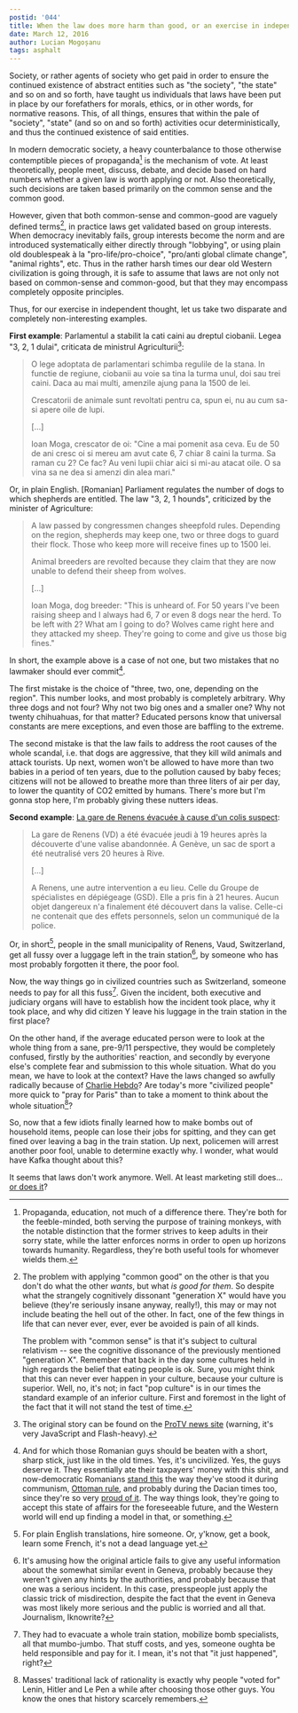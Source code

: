 ```yaml
---
postid: '044'
title: When the law does more harm than good, or an exercise in independent thought
date: March 12, 2016
author: Lucian Mogoșanu
tags: asphalt
---
```


Society, or rather agents of society who get paid in order to ensure the
continued existence of abstract entities such as "the society", "the
state" and so on and so forth, have taught us individuals that laws have
been put in place by our forefathers for morals, ethics, or in other
words, for normative reasons. This, of all things, ensures that within
the pale of "society", "state" (and so on and so forth) activities ocur
deterministically, and thus the continued existence of said entities.

In modern democratic society, a heavy counterbalance to those otherwise
contemptible pieces of propaganda[^1] is the mechanism of vote. At least
theoretically, people meet, discuss, debate, and decide based on hard
numbers whether a given law is worth applying or not. Also
theoretically, such decisions are taken based primarily on the common
sense and the common good.

However, given that both common-sense and common-good are vaguely
defined terms[^2], in practice laws get validated based on group
interests. When democracy inevitably fails, group interests become the
norm and are introduced systematically either directly through
"lobbying", or using plain old doublespeak à la "pro-life/pro-choice",
"pro/anti global climate change", "animal rights", etc. Thus in the
rather harsh times our dear old Western civilization is going through,
it is safe to assume that laws are not only not based on common-sense
and common-good, but that they may encompass completely opposite
principles.

Thus, for our exercise in independent thought, let us take two disparate
and completely non-interesting examples.

**First example**: Parlamentul a stabilit la cati caini au dreptul
  ciobanii. Legea "3, 2, 1 dulai", criticata de ministrul
  Agriculturii[^3]:

> O lege adoptata de parlamentari schimba regulile de la stana. In
> functie de regiune, ciobanii au voie sa tina la turma unul, doi sau
> trei caini. Daca au mai multi, amenzile ajung pana la 1500 de lei.
>
> Crescatorii de animale sunt revoltati pentru ca, spun ei, nu au cum
> sa-si apere oile de lupi.
>
> [...]
>
> Ioan Moga, crescator de oi: "Cine a mai pomenit asa ceva. Eu de 50 de
> ani cresc oi si mereu am avut cate 6, 7 chiar 8 caini la turma. Sa
> raman cu 2? Ce fac? Au veni lupii chiar aici si mi-au atacat oile. O
> sa vina sa ne dea si amenzi din alea mari."

Or, in plain English. [Romanian] Parliament regulates the number of dogs
to which shepherds are entitled. The law "3, 2, 1 hounds", criticized by
the minister of Agriculture:

> A law passed by congressmen changes sheepfold rules. Depending on the
> region, shepherds may keep one, two or three dogs to guard their
> flock. Those who keep more will receive fines up to 1500 lei.
>
> Animal breeders are revolted because they claim that they are now
> unable to defend their sheep from wolves.
>
> [...]
>
> Ioan Moga, dog breeder: "This is unheard of. For 50 years I've been
> raising sheep and I always had 6, 7 or even 8 dogs near the herd. To
> be left with 2? What am I going to do? Wolves came right here and they
> attacked my sheep. They're going to come and give us those big fines."

In short, the example above is a case of not one, but two mistakes that
no lawmaker should ever commit[^4].

The first mistake is the choice of "three, two, one, depending on the
region". This number looks, and most probably is completely
arbitrary. Why three dogs and not four? Why not two big ones and a
smaller one? Why not twenty chihuahuas, for that matter? Educated
persons know that universal constants are mere exceptions, and even
those are baffling to the extreme.

The second mistake is that the law fails to address the root causes of
the whole scandal, i.e. that dogs are aggressive, that they kill wild
animals and attack tourists. Up next, women won't be allowed to have
more than two babies in a period of ten years, due to the pollution
caused by baby feces; citizens will not be allowed to breathe more than
three liters of air per day, to lower the quantity of CO2 emitted by
humans. There's more but I'm gonna stop here, I'm probably giving these
nutters ideas.

**Second example**:
  [La gare de Renens évacuée à cause d'un colis suspect][renens]:

> La gare de Renens (VD) a été évacuée jeudi à 19 heures après la
> découverte d'une valise abandonnée. A Genève, un sac de sport a été
> neutralisé vers 20 heures à Rive.
>
> [...]
>
> A Renens, une autre intervention a eu lieu. Celle du Groupe de
> spécialistes en dépiégeage (GSD). Elle a pris fin à 21 heures. Aucun
> objet dangereux n'a finalement été découvert dans la valise. Celle-ci
> ne contenait que des effets personnels, selon un communiqué de la
> police.

Or, in short[^5], people in the small municipality of Renens, Vaud,
Switzerland, get all fussy over a luggage left in the train station[^6],
by someone who has most probably forgotten it there, the poor fool.

Now, the way things go in civilized countries such as Switzerland,
someone needs to pay for all this fuss[^7]. Given the incident, both
executive and judiciary organs will have to establish how the incident
took place, why it took place, and why did citizen Y leave his luggage
in the train station in the first place?

On the other hand, if the average educated person were to look at the
whole thing from a sane, pre-9/11 perspective, they would be completely
confused, firstly by the authorities' reaction, and secondly by everyone
else's complete fear and submission to this whole situation. What do you
mean, we have to look at the context? Have the laws changed so awfully
radically because of [Charlie Hebdo][charlie-hebdo]? Are today's more
"civilized people" more quick to "pray for Paris" than to take a moment
to think about the whole situation[^8]?

So, now that a few idiots finally learned how to make bombs out of
household items, people can lose their jobs for spitting, and they can
get fined over leaving a bag in the train station. Up next, policemen
will arrest another poor fool, unable to determine exactly why. I
wonder, what would have Kafka thought about this?

It seems that laws don't work anymore. Well. At least
marketing still does... [or does it][marketing-failure]?

[^1]: Propaganda, education, not much of a difference there. They're
both for the feeble-minded, both serving the purpose of training
monkeys, with the notable distinction that the former strives to keep
adults in their sorry state, while the latter enforces norms in order to
open up horizons towards humanity. Regardless, they're both useful tools
for whomever wields them.

[^2]: The problem with applying "common good" on the other is that you
don't do what the other *wants*, but what *is good for them*. So despite
what the strangely cognitively dissonant "generation X" would have you
believe (they're seriously insane anyway, really!), this may or may not
include beating the hell out of the other. In fact, one of the few
things in life that can never ever, ever, ever be avoided is pain of all
kinds.

    The problem with "common sense" is that it's subject to cultural
    relativism -- see the cognitive dissonance of the previously
    mentioned "generation X". Remember that back in the day some
    cultures held in high regards the belief that eating people is
    ok. Sure, you might think that this can never ever happen in your
    culture, because your culture is superior. Well, no, it's not; in
    fact "pop culture" is in our times the standard example of an
    inferior culture. First and foremost in the light of the fact that
    it will not stand the test of time.

[^3]: The original story can be found on the
[ProTV news site][first-example] (warning, it's very JavaScript and
Flash-heavy).

[^4]: And for which those Romanian guys should be beaten with a short,
sharp stick, just like in the old times. Yes, it's uncivilized. Yes, the
guys deserve it. They essentially ate their taxpayers' money with this
shit, and now-democratic Romanians [stand this][balkans] the way they've
stood it during communism, [Ottoman rule][aferim], and probably during
the Dacian times too, since they're so very
[proud of it][nationalism]. The way things look, they're going to accept
this state of affairs for the foreseeable future, and the Western world
will end up finding a model in that, or something.

[^5]: For plain English translations, hire someone. Or, y'know, get a
book, learn some French, it's not a dead language yet.

[^6]: It's amusing how the original article fails to give any useful
information about the somewhat similar event in Geneva, probably because
they weren't given any hints by the authorities, and probably because
that one was a serious incident. In this case, presspeople just apply
the classic trick of misdirection, despite the fact that the event in
Geneva was most likely more serious and the public is worried and all
that. Journalism, Iknowrite?

[^7]: They had to evacuate a whole train station, mobilize bomb
specialists, all that mumbo-jumbo. That stuff costs, and yes, someone
oughta be held responsible and pay for it. I mean, it's not that "it
just happened", right?

[^8]: Masses' traditional lack of rationality is exactly why people
"voted for" Lenin, Hitler and Le Pen a while after choosing those other
guys. You know the ones that history scarcely remembers.

[first-example]: http://stirileprotv.ro/stiri/social/parlamentul-a-stabilit-la-cati-caini-au-dreptul-ciobanii-legea-3-2-1-dulai-criticata-de-ministrul-agriculturii.html

[balkans]: /posts/y02/03d-never-mind-the-balkans-heres-romania.html
[aferim]: /posts/y01/039-aferim.html
[nationalism]: /posts/y00/00b-romania-s-dumb-nationalism.html
[renens]: http://www.lematin.ch/suisse/suisse-romande/gare-renens-evacuee-cause-colis-suspect/story/31660962
[charlie-hebdo]: /posts/y01/037-charlie-hebdo.html
[marketing-failure]: /posts/y02/043-on-the-failure-of-marketing.html
